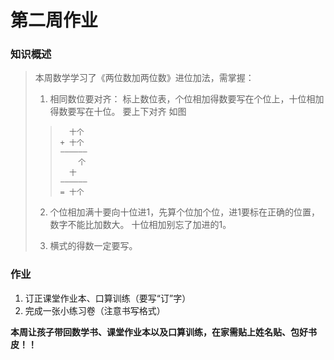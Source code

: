# 第二周作业

### 知识概述

> 本周数学学习了《两位数加两位数》进位加法，需掌握：
> 1. 相同数位要对齐：
>    标上数位表，个位相加得数要写在个位上，十位相加得数要写在十位。
>    要上下对齐 如图
>>   ```plaintext
>>     十个
>>   + 十个
>>   ——————
>>       个
>>     十  
>>   ——————
>>   = 十个
>>   ```
> 2. 个位相加满十要向十位进1，先算个位加个位，进1要标在正确的位置，数字不能比加数大。
>    十位相加别忘了加进的1。
> 
> 3. 横式的得数一定要写。

### 作业

1. 订正课堂作业本、口算训练（️要写“订”字）  
2. 完成一张小练习卷（注意书写格式）

**本周让孩子带回数学书、课堂作业本以及口算训练，在家需贴上姓名贴、包好书皮！！**

